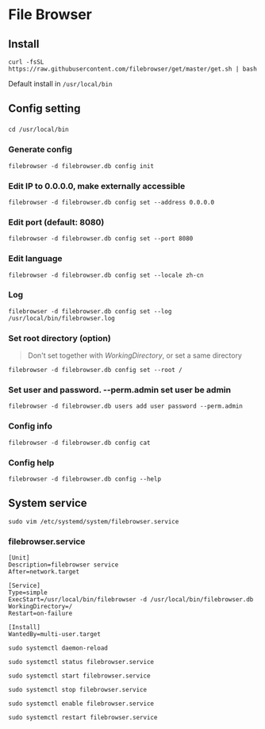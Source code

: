 # File Browser

## Install

`curl -fsSL https://raw.githubusercontent.com/filebrowser/get/master/get.sh | bash`

Default install in `/usr/local/bin`

## Config setting

### 
`cd /usr/local/bin`

### Generate config
`filebrowser -d filebrowser.db config init`

### Edit IP to 0.0.0.0, make externally accessible
`filebrowser -d filebrowser.db config set --address 0.0.0.0`

### Edit port (default: 8080)
`filebrowser -d filebrowser.db config set --port 8080`

### Edit language
`filebrowser -d filebrowser.db config set --locale zh-cn`

### Log
`filebrowser -d filebrowser.db config set --log /usr/local/bin/filebrowser.log`

### Set root directory (option)
>Don't set together with *WorkingDirectory*, or set a same directory

`filebrowser -d filebrowser.db config set --root /`

### Set user and password. --perm.admin set user be admin
`filebrowser -d filebrowser.db users add user password --perm.admin`

### Config info
`filebrowser -d filebrowser.db config cat`

### Config help
`filebrowser -d filebrowser.db config --help`

## System service

`sudo vim /etc/systemd/system/filebrowser.service`

### filebrowser.service

```
[Unit]
Description=filebrowser service
After=network.target

[Service]
Type=simple
ExecStart=/usr/local/bin/filebrowser -d /usr/local/bin/filebrowser.db
WorkingDirectory=/
Restart=on-failure

[Install]
WantedBy=multi-user.target
```

`sudo systemctl daemon-reload`

`sudo systemctl status filebrowser.service`

`sudo systemctl start filebrowser.service`

`sudo systemctl stop filebrowser.service`

`sudo systemctl enable filebrowser.service`

`sudo systemctl restart filebrowser.service`
